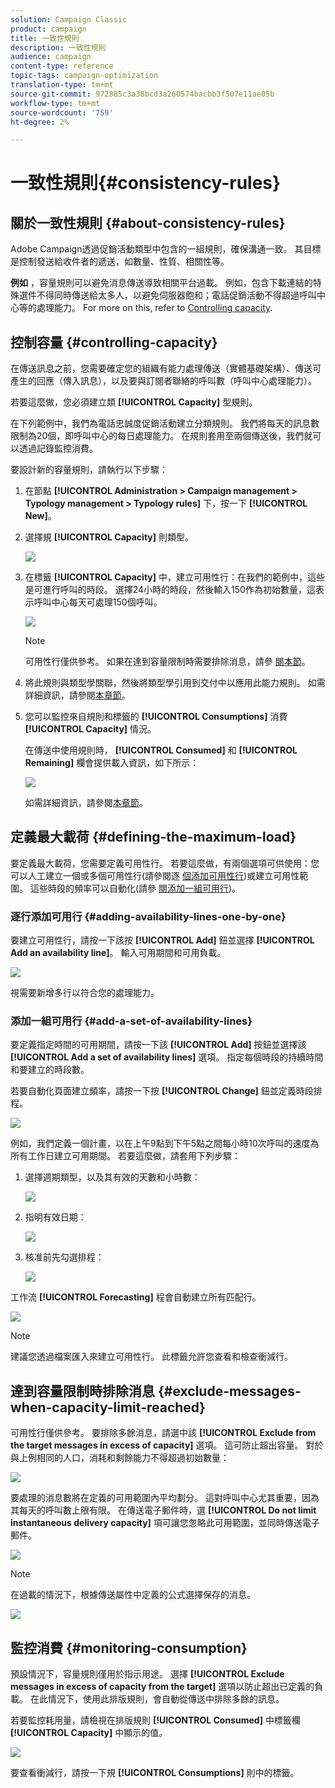 ```yaml
---
solution: Campaign Classic
product: campaign
title: 一致性規則
description: 一致性規則
audience: campaign
content-type: reference
topic-tags: campaign-optimization
translation-type: tm+mt
source-git-commit: 972885c3a38bcd3a260574bacbb3f507e11ae05b
workflow-type: tm+mt
source-wordcount: '759'
ht-degree: 2%

---
```



# 一致性規則{#consistency-rules}

## 關於一致性規則 {#about-consistency-rules}

Adobe Campaign透過促銷活動類型中包含的一組規則，確保溝通一致。 其目標是控制發送給收件者的遞送，如數量、性質、相關性等。

**例如** ，容量規則可以避免消息傳送導致相關平台過載。 例如，包含下載連結的特殊選件不得同時傳送給太多人，以避免伺服器飽和；電話促銷活動不得超過呼叫中心等的處理能力。 For more on this, refer to [Controlling capacity](#controlling-capacity).

## 控制容量 {#controlling-capacity}

在傳送訊息之前，您需要確定您的組織有能力處理傳送（實體基礎架構）、傳送可產生的回應（傳入訊息），以及要與訂閱者聯絡的呼叫數（呼叫中心處理能力）。

若要這麼做，您必須建立類 **[!UICONTROL Capacity]** 型規則。

在下列範例中，我們為電話忠誠度促銷活動建立分類規則。 我們將每天的訊息數限制為20個，即呼叫中心的每日處理能力。 在規則套用至兩個傳送後，我們就可以透過記錄監控消費。

要設計新的容量規則，請執行以下步驟：

1. 在節點 **[!UICONTROL Administration > Campaign management > Typology management > Typology rules]** 下，按一下 **[!UICONTROL New]**。
1. 選擇規 **[!UICONTROL Capacity]** 則類型。

   ![](assets/campaign_opt_create_capacity_01.png)

1. 在標籤 **[!UICONTROL Capacity]** 中，建立可用性行：在我們的範例中，這些是可進行呼叫的時段。 選擇24小時的時段，然後輸入150作為初始數量，這表示呼叫中心每天可處理150個呼叫。

   ![](assets/campaign_opt_create_capacity_02.png)

   >[!NOTE]
   >
   >可用性行僅供參考。 如果在達到容量限制時需要排除消息，請參 [閱本節](#exclude-messages-when-capacity-limit-reached)。

1. 將此規則與類型學關聯，然後將類型學引用到交付中以應用此能力規則。 如需詳細資訊，請參閱[本章節](../../campaign/using/applying-rules.md#applying-a-typology-to-a-delivery)。
1. 您可以監控來自規則和標籤的 **[!UICONTROL Consumptions]** 消費 **[!UICONTROL Capacity]** 情況。

   在傳送中使用規則時， **[!UICONTROL Consumed]** 和 **[!UICONTROL Remaining]** 欄會提供載入資訊，如下所示：

   ![](assets/campaign_opt_create_capacity_03.png)

   如需詳細資訊，請參閱[本章節](#monitoring-consumption)。

## 定義最大載荷 {#defining-the-maximum-load}

要定義最大載荷，您需要定義可用性行。 若要這麼做，有兩個選項可供使用：您可以人工建立一個或多個可用性行(請參閱逐 [個添加可用性行](#adding-availability-lines-one-by-one))或建立可用性範圍。 這些時段的頻率可以自動化(請參 [閱添加一組可用行](#add-a-set-of-availability-lines))。

### 逐行添加可用行 {#adding-availability-lines-one-by-one}

要建立可用性行，請按一下該按 **[!UICONTROL Add]** 鈕並選擇 **[!UICONTROL Add an availability line]**。 輸入可用期間和可用負載。

![](assets/campaign_opt_create_capacity_02.png)

視需要新增多行以符合您的處理能力。

### 添加一組可用行 {#add-a-set-of-availability-lines}

要定義指定時間的可用期間，請按一下該 **[!UICONTROL Add]** 按鈕並選擇該 **[!UICONTROL Add a set of availability lines]** 選項。 指定每個時段的持續時間和要建立的時段數。

若要自動化頁面建立頻率，請按一下按 **[!UICONTROL Change]** 鈕並定義時段排程。

![](assets/campaign_opt_create_capacity_07.png)

例如，我們定義一個計畫，以在上午9點到下午5點之間每小時10次呼叫的速度為所有工作日建立可用期間。 若要這麼做，請套用下列步驟：

1. 選擇週期類型，以及其有效的天數和小時數：

   ![](assets/campaign_opt_create_capacity_08.png)

1. 指明有效日期：

   ![](assets/campaign_opt_create_capacity_09.png)

1. 核准前先勾選排程：

   ![](assets/campaign_opt_create_capacity_10.png)

工作流 **[!UICONTROL Forecasting]** 程會自動建立所有匹配行。

![](assets/campaign_opt_create_capacity_12.png)

>[!NOTE]
>
>建議您透過檔案匯入來建立可用性行。 此標籤允許您查看和檢查衝減行。

## 達到容量限制時排除消息 {#exclude-messages-when-capacity-limit-reached}

可用性行僅供參考。 要排除多餘消息，請選中該 **[!UICONTROL Exclude from the target messages in excess of capacity]** 選項。 這可防止超出容量。 對於與上例相同的人口，消耗和剩餘能力不得超過初始數量：

![](assets/campaign_opt_create_capacity_04.png)

要處理的消息數將在定義的可用範圍內平均劃分。 這對呼叫中心尤其重要，因為其每天的呼叫數上限有限。 在傳送電子郵件時，選 **[!UICONTROL Do not limit instantaneous delivery capacity]** 項可讓您忽略此可用範圍，並同時傳送電子郵件。

![](assets/campaign_opt_create_capacity_05.png)

>[!NOTE]
>
>在過載的情況下，根據傳送屬性中定義的公式選擇保存的消息。

![](assets/campaign_opt_create_capacity_06.png)

## 監控消費 {#monitoring-consumption}

預設情況下，容量規則僅用於指示用途。 選擇 **[!UICONTROL Exclude messages in excess of capacity from the target]** 選項以防止超出已定義的負載。 在此情況下，使用此排版規則，會自動從傳送中排除多餘的訊息。

若要監控耗用量，請檢視在排版規則 **[!UICONTROL Consumed]** 中標籤欄 **[!UICONTROL Capacity]** 中顯示的值。

![](assets/campaign_opt_create_capacity_04.png)

要查看衝減行，請按一下規 **[!UICONTROL Consumptions]** 則中的標籤。
